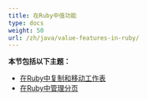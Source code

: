 ```yaml
---
title: 在Ruby中值功能
type: docs
weight: 50
url: /zh/java/value-features-in-ruby/
---
```


**本节包括以下主题：**

- [在Ruby中复制和移动工作表](/cells/zh/java/copying-and-moving-worksheets-in-ruby/)
- [在Ruby中管理分页](/cells/zh/java/managing-page-breaks-in-ruby/)

